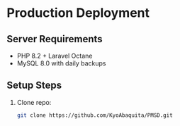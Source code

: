 # Production Deployment

## Server Requirements

- PHP 8.2 + Laravel Octane
- MySQL 8.0 with daily backups

## Setup Steps

1. Clone repo:
   ```bash
   git clone https://github.com/KyoAbaquita/PMSD.git
   ```
